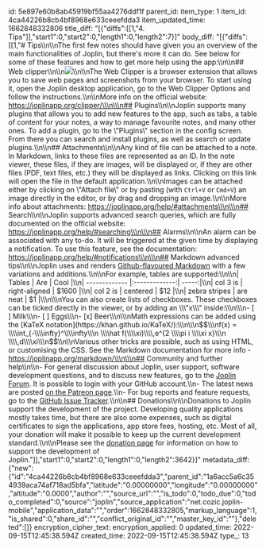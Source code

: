 id: 5e897e60b8ab45919bf55aa4276ddf1f
parent_id: 
item_type: 1
item_id: 4ca44226b8cb4bf8968e633ceeefdda3
item_updated_time: 1662848332806
title_diff: "[{\"diffs\":[[1,\"4. Tips\"]],\"start1\":0,\"start2\":0,\"length1\":0,\"length2\":7}]"
body_diff: "[{\"diffs\":[[1,\"# Tips\\\n\\\nThe first few notes should have given you an overview of the main functionalities of Joplin, but there's more it can do. See below for some of these features and how to get more help using the app:\\\n\\\n## Web clipper\\\n\\\n![](:/0c6241fbd6fd43bea032985ed8ca711f)\\\n\\\nThe Web Clipper is a browser extension that allows you to save web pages and screenshots from your browser. To start using it, open the Joplin desktop application, go to the Web Clipper Options and follow the instructions.\\\n\\\nMore info on the official website: https://joplinapp.org/clipper/\\\n\\\n## Plugins\\\n\\\nJoplin supports many plugins that allows you to add new features to the app, such as tabs, a table of content for your notes, a way to manage favourite notes, and many other ones. To add a plugin, go to the \\\"Plugins\\\" section in the config screen. From there you can search and install plugins, as well as search or update plugins.\\\n\\\n## Attachments\\\n\\\nAny kind of file can be attached to a note. In Markdown, links to these files are represented as an ID. In the note viewer, these files, if they are images, will be displayed or, if they are other files (PDF, text files, etc.) they will be displayed as links. Clicking on this link will open the file in the default application.\\\n\\\nImages can be attached either by clicking on \\\"Attach file\\\" or by pasting (with `Ctrl+V` or `Cmd+V`) an image directly in the editor, or by drag and dropping an image.\\\n\\\nMore info about attachments: https://joplinapp.org/help/#attachments\\\n\\\n## Search\\\n\\\nJoplin supports advanced search queries, which are fully documented on the official website: https://joplinapp.org/help/#searching\\\n\\\n## Alarms\\\n\\\nAn alarm can be associated with any to-do. It will be triggered at the given time by displaying a notification. To use this feature, see the documentation: https://joplinapp.org/help/#notifications\\\n\\\n## Markdown advanced tips\\\n\\\nJoplin uses and renders [Github-flavoured Markdown](https://joplinapp.org/markdown/) with a few variations and additions.\\\n\\\nFor example, tables are supported:\\\n\\\n| Tables        | Are           | Cool  |\\\n| ------------- |:-------------:| -----:|\\\n| col 3 is      | right-aligned | $1600 |\\\n| col 2 is      | centered      |   $12 |\\\n| zebra stripes | are neat      |    $1 |\\\n\\\nYou can also create lists of checkboxes. These checkboxes can be ticked directly in the viewer, or by adding an \\\"x\\\" inside:\\\n\\\n- [ ] Milk\\\n- [ ] Eggs\\\n- [x] Beer\\\n\\\nMath expressions can be added using the [KaTeX notation](https://khan.github.io/KaTeX/):\\\n\\\n$$\\\nf(x) = \\\\int_{-\\\\infty}^\\\\infty\\\n    \\\\hat f(\\\\xi)\\\\,e^{2 \\\\pi i \\\\xi x}\\\n    \\\\,d\\\\xi\\\n$$\\\n\\\nVarious other tricks are possible, such as using HTML, or customising the CSS. See the Markdown documentation for more info - https://joplinapp.org/markdown/\\\n\\\n## Community and further help\\\n\\\n- For general discussion about Joplin, user support, software development questions, and to discuss new features, go to the [Joplin Forum](https://discourse.joplinapp.org/). It is possible to login with your GitHub account.\\\n- The latest news are posted [on the Patreon page](https://www.patreon.com/joplin).\\\n- For bug reports and feature requests, go to the [GitHub Issue Tracker](https://github.com/laurent22/joplin/issues).\\\n\\\n## Donations\\\n\\\nDonations to Joplin support the development of the project. Developing quality applications mostly takes time, but there are also some expenses, such as digital certificates to sign the applications, app store fees, hosting, etc. Most of all, your donation will make it possible to keep up the current development standard.\\\n\\\nPlease see the [donation page](https://joplinapp.org/donate/) for information on how to support the development of Joplin.\"]],\"start1\":0,\"start2\":0,\"length1\":0,\"length2\":3642}]"
metadata_diff: {"new":{"id":"4ca44226b8cb4bf8968e633ceeefdda3","parent_id":"1a6acc5a6c354939aca74af718ad5bfa","latitude":"0.00000000","longitude":"0.00000000","altitude":"0.0000","author":"","source_url":"","is_todo":0,"todo_due":0,"todo_completed":0,"source":"joplin","source_application":"net.cozic.joplin-mobile","application_data":"","order":1662848332805,"markup_language":1,"is_shared":0,"share_id":"","conflict_original_id":"","master_key_id":""},"deleted":[]}
encryption_cipher_text: 
encryption_applied: 0
updated_time: 2022-09-15T12:45:38.594Z
created_time: 2022-09-15T12:45:38.594Z
type_: 13